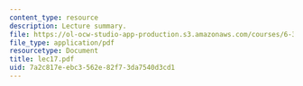 ```yaml
---
content_type: resource
description: Lecture summary.
file: https://ol-ocw-studio-app-production.s3.amazonaws.com/courses/6-341-discrete-time-signal-processing-fall-2005/7a2c817eebc3562e82f73da7540d3cd1_lec17.pdf
file_type: application/pdf
resourcetype: Document
title: lec17.pdf
uid: 7a2c817e-ebc3-562e-82f7-3da7540d3cd1
---
```

